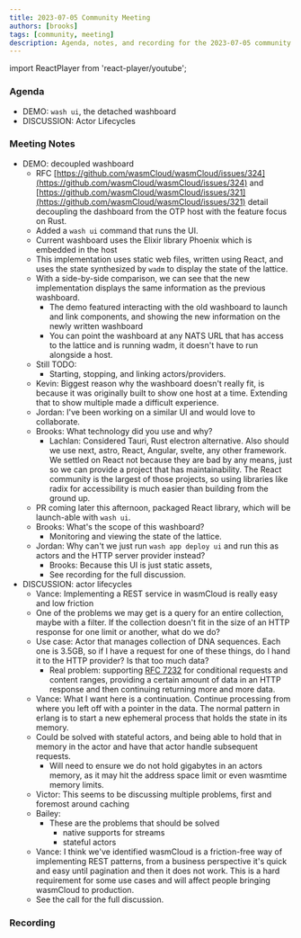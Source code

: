 ```yaml
---
title: 2023-07-05 Community Meeting
authors: [brooks]
tags: [community, meeting]
description: Agenda, notes, and recording for the 2023-07-05 community meeting
---
```


import ReactPlayer from 'react-player/youtube';

### Agenda

- DEMO: `wash ui`, the detached washboard
- DISCUSSION: Actor Lifecycles

<!--truncate-->

### Meeting Notes
- DEMO: decoupled washboard
	- RFC [https://github.com/wasmCloud/wasmCloud/issues/324](https://github.com/wasmCloud/wasmCloud/issues/324) and [https://github.com/wasmCloud/wasmCloud/issues/321](https://github.com/wasmCloud/wasmCloud/issues/321) detail decoupling the dashboard from the OTP host with the feature focus on Rust.
	- Added a `wash ui` command that runs the UI.
	- Current washboard uses the Elixir library Phoenix which is embedded in the host
	- This implementation uses static web files, written using React, and uses the state synthesized by `wadm` to display the state of the lattice.
	- With a side-by-side comparison, we can see that the new implementation displays the same information as the previous washboard.
		- The demo featured interacting with the old washboard to launch and link components, and showing the new information on the newly written washboard
		- You can point the washboard at any NATS URL that has access to the lattice and is running wadm, it doesn't have to run alongside a host.
	- Still TODO:
		- Starting, stopping, and linking actors/providers.
	- Kevin: Biggest reason why the washboard doesn't really fit, is because it was originally built to show one host at a time. Extending that to show multiple made a difficult experience.
	- Jordan: I've been working on a similar UI and would love to collaborate.
	- Brooks: What technology did you use and why?
		- Lachlan: Considered Tauri, Rust electron alternative. Also should we use next, astro, React, Angular, svelte, any other framework. We settled on React not because they are bad by any means, just so we can provide a project that has maintainability. The React community is the largest of those projects, so using libraries like radix for accessibility is much easier than building from the ground up.
	- PR coming later this afternoon, packaged React library, which will be launch-able with `wash ui`.
	- Brooks: What's the scope of this washboard?
		- Monitoring and viewing the state of the lattice.
	- Jordan: Why can't we just run `wash app deploy ui` and run this as actors and the HTTP server provider instead?
		- Brooks: Because this UI is just static assets,
		- See recording for the full discussion.
- DISCUSSION: actor lifecycles
	- Vance: Implementing a REST service in wasmCloud is really easy and low friction
	- One of the problems we may get is a query for an entire collection, maybe with a filter. If the collection doesn't fit in the size of an HTTP response for one limit or another, what do we do?
	- Use case: Actor that manages collection of DNA sequences. Each one is 3.5GB, so if I have a request for one of these things, do I hand it to the HTTP provider? Is that too much data?
		- Real problem: supporting [RFC 7232](https://datatracker.ietf.org/doc/html/rfc7232) for conditional requests and content ranges, providing a certain amount of data in an HTTP response and then continuing returning more and more data.
	- Vance: What I want here is a continuation. Continue processing from where you left off with a pointer in the data. The normal pattern in erlang is to start a new ephemeral process that holds the state in its memory.
	- Could be solved with stateful actors, and being able to hold that in memory in the actor and have that actor handle subsequent requests.
		- Will need to ensure we do not hold gigabytes in an actors memory, as it may hit the address space limit or even wasmtime memory limits.
	- Victor: This seems to be discussing multiple problems, first and foremost around caching
	- Bailey:
		- These are the problems that should be solved
			- native supports for streams
			- stateful actors
	- Vance: I think we've identified wasmCloud is a friction-free way of implementing REST patterns, from a business perspective it's quick and easy until pagination and then it does not work. This is a hard requirement for some use cases and will affect people bringing wasmCloud to production.
	- See the call for the full discussion.

### Recording

<ReactPlayer url='https://youtu.be/FN9POjvwnZE' controls />

